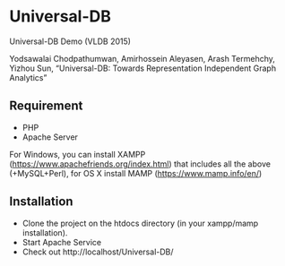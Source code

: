 # Universal-DB
Universal-DB Demo (VLDB 2015)

Yodsawalai Chodpathumwan, Amirhossein Aleyasen, Arash Termehchy, Yizhou Sun, “Universal-DB: Towards Representation Independent Graph Analytics”


## Requirement
 - PHP
 - Apache Server
 
For Windows, you can install XAMPP (https://www.apachefriends.org/index.html) that includes all the above (+MySQL+Perl), for OS X install MAMP (https://www.mamp.info/en/)

## Installation
 - Clone the project on the htdocs directory (in your xampp/mamp installation).
 - Start Apache Service
 - Check out http://localhost/Universal-DB/
